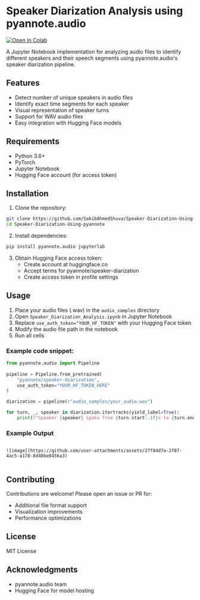 # Speaker Diarization Analysis using pyannote.audio

[![Open In Colab](https://colab.research.google.com/assets/colab-badge.svg)](https://colab.research.google.com/github/SakibAhmedShuva/Speaker-Diarization-Using-pyannote/blob/main/Speaker_Diarization_Analysis.ipynb)

A Jupyter Notebook implementation for analyzing audio files to identify different speakers and their speech segments using pyannote.audio's speaker diarization pipeline.

## Features

- Detect number of unique speakers in audio files
- Identify exact time segments for each speaker
- Visual representation of speaker turns
- Support for WAV audio files
- Easy integration with Hugging Face models

## Requirements

- Python 3.6+
- PyTorch
- Jupyter Notebook
- Hugging Face account (for access token)

## Installation

1. Clone the repository:
```bash
git clone https://github.com/SakibAhmedShuva/Speaker-Diarization-Using-pyannote.git
cd Speaker-Diarization-Using-pyannote
```

2. Install dependencies:
```bash
pip install pyannote.audio jupyterlab
```

3. Obtain Hugging Face access token:
   - Create account at huggingface.co
   - Accept terms for pyannote/speaker-diarization
   - Create access token in profile settings

## Usage

1. Place your audio files (.wav) in the `audio_samples` directory
2. Open `Speaker_Diarization_Analysis.ipynb` in Jupyter Notebook
3. Replace `use_auth_token="YOUR_HF_TOKEN"` with your Hugging Face token
4. Modify the audio file path in the notebook
5. Run all cells

### Example code snippet:

```python
from pyannote.audio import Pipeline
  
pipeline = Pipeline.from_pretrained(
    "pyannote/speaker-diarization",
    use_auth_token="YOUR_HF_TOKEN_HERE"
)

diarization = pipeline(r"audio_samples/your_audio.wav")

for turn, _, speaker in diarization.itertracks(yield_label=True):
    print(f"Speaker {speaker} spoke from {turn.start:.1f}s to {turn.end:.1f}s")
```

### Example Output
```

![image](https://github.com/user-attachments/assets/27f84d7a-2f87-4ac5-a178-8d48be0456a3)


```


## Contributing

Contributions are welcome! Please open an issue or PR for:
- Additional file format support
- Visualization improvements
- Performance optimizations

## License

MIT License

## Acknowledgments

- pyannote.audio team
- Hugging Face for model hosting
